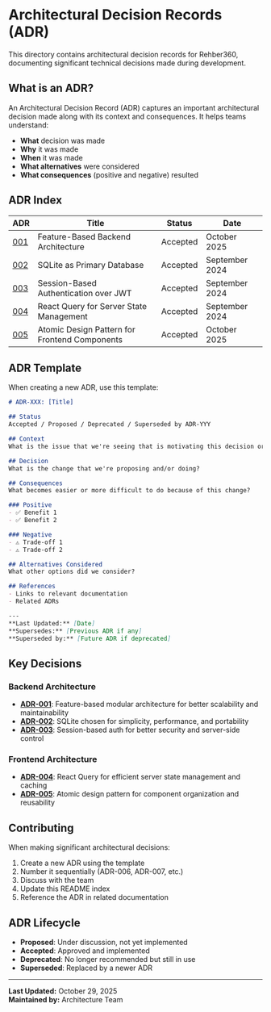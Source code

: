 # Architectural Decision Records (ADR)

This directory contains architectural decision records for Rehber360, documenting significant technical decisions made during development.

## What is an ADR?

An Architectural Decision Record (ADR) captures an important architectural decision made along with its context and consequences. It helps teams understand:

- **What** decision was made
- **Why** it was made
- **When** it was made
- **What alternatives** were considered
- **What consequences** (positive and negative) resulted

## ADR Index

| ADR | Title | Status | Date |
|-----|-------|--------|------|
| [001](./001-feature-based-architecture.md) | Feature-Based Backend Architecture | Accepted | October 2025 |
| [002](./002-sqlite-database-choice.md) | SQLite as Primary Database | Accepted | September 2024 |
| [003](./003-session-based-authentication.md) | Session-Based Authentication over JWT | Accepted | September 2024 |
| [004](./004-react-query-state-management.md) | React Query for Server State Management | Accepted | September 2024 |
| [005](./005-atomic-design-pattern.md) | Atomic Design Pattern for Frontend Components | Accepted | October 2025 |

## ADR Template

When creating a new ADR, use this template:

```markdown
# ADR-XXX: [Title]

## Status
Accepted / Proposed / Deprecated / Superseded by ADR-YYY

## Context
What is the issue that we're seeing that is motivating this decision or change?

## Decision
What is the change that we're proposing and/or doing?

## Consequences
What becomes easier or more difficult to do because of this change?

### Positive
- ✅ Benefit 1
- ✅ Benefit 2

### Negative
- ⚠️ Trade-off 1
- ⚠️ Trade-off 2

## Alternatives Considered
What other options did we consider?

## References
- Links to relevant documentation
- Related ADRs

---
**Last Updated:** [Date]
**Supersedes:** [Previous ADR if any]
**Superseded by:** [Future ADR if deprecated]
```

## Key Decisions

### Backend Architecture

- **[ADR-001](./001-feature-based-architecture.md)**: Feature-based modular architecture for better scalability and maintainability
- **[ADR-002](./002-sqlite-database-choice.md)**: SQLite chosen for simplicity, performance, and portability
- **[ADR-003](./003-session-based-authentication.md)**: Session-based auth for better security and server-side control

### Frontend Architecture

- **[ADR-004](./004-react-query-state-management.md)**: React Query for efficient server state management and caching
- **[ADR-005](./005-atomic-design-pattern.md)**: Atomic design pattern for component organization and reusability

## Contributing

When making significant architectural decisions:

1. Create a new ADR using the template
2. Number it sequentially (ADR-006, ADR-007, etc.)
3. Discuss with the team
4. Update this README index
5. Reference the ADR in related documentation

## ADR Lifecycle

- **Proposed**: Under discussion, not yet implemented
- **Accepted**: Approved and implemented
- **Deprecated**: No longer recommended but still in use
- **Superseded**: Replaced by a newer ADR

---

**Last Updated:** October 29, 2025  
**Maintained by:** Architecture Team
